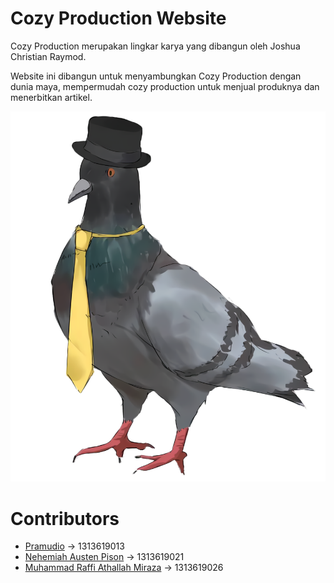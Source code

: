 # Cozy Production Website
Cozy Production merupakan lingkar karya yang dibangun oleh Joshua Christian Raymod. 

Website ini dibangun untuk menyambungkan Cozy Production dengan dunia maya, mempermudah cozy production untuk menjual produknya dan menerbitkan artikel.

![icon ERS](./PNGs/hatosan-2.png)

# Contributors
- [Pramudio](https://github.com/Pramudio-Ilkom)                   -> 1313619013
- [Nehemiah Austen Pison](https://github.com/EzraelVio)           -> 1313619021
- [Muhammad Raffi Athallah Miraza](https://github.com/rafimir20)  -> 1313619026
